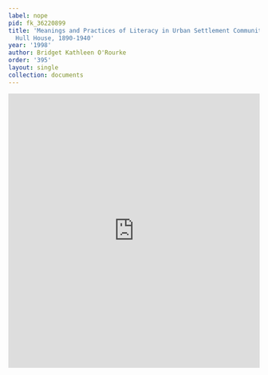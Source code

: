 ```yaml
---
label: nope
pid: fk_36220899
title: 'Meanings and Practices of Literacy in Urban Settlement Communities: Chicago''s
  Hull House, 1890-1940'
year: '1998'
author: Bridget Kathleen O'Rourke
order: '395'
layout: single
collection: documents
---
```

<iframe src="https://northwestern.app.box.com/embed/s/4c02991174dbjmvcwb6p4kkvfmcm4r0r?sortColumn=date&view=list" width="100%" height="550" frameborder="0" allowfullscreen webkitallowfullscreen msallowfullscreen></iframe>
